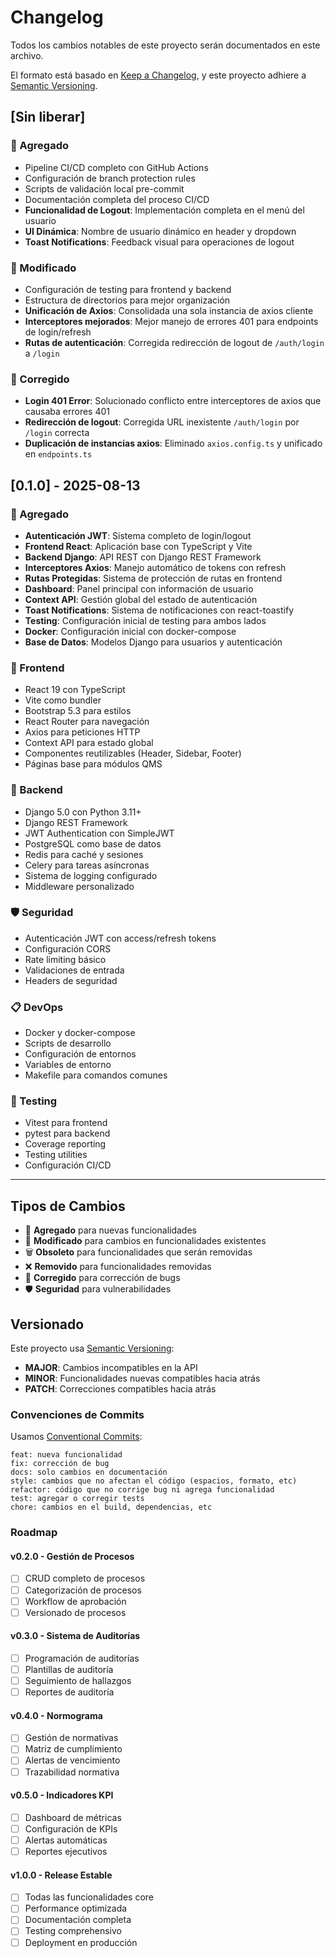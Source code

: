 # Changelog

Todos los cambios notables de este proyecto serán documentados en este archivo.

El formato está basado en [Keep a Changelog](https://keepachangelog.com/es-ES/1.0.0/),
y este proyecto adhiere a [Semantic Versioning](https://semver.org/lang/es/).

## [Sin liberar]

### 🚀 Agregado
- Pipeline CI/CD completo con GitHub Actions
- Configuración de branch protection rules
- Scripts de validación local pre-commit
- Documentación completa del proceso CI/CD
- **Funcionalidad de Logout**: Implementación completa en el menú del usuario
- **UI Dinámica**: Nombre de usuario dinámico en header y dropdown
- **Toast Notifications**: Feedback visual para operaciones de logout

### 🔧 Modificado
- Configuración de testing para frontend y backend
- Estructura de directorios para mejor organización
- **Unificación de Axios**: Consolidada una sola instancia de axios cliente
- **Interceptores mejorados**: Mejor manejo de errores 401 para endpoints de login/refresh
- **Rutas de autenticación**: Corregida redirección de logout de `/auth/login` a `/login`

### 🐛 Corregido
- **Login 401 Error**: Solucionado conflicto entre interceptores de axios que causaba errores 401
- **Redirección de logout**: Corregida URL inexistente `/auth/login` por `/login` correcta
- **Duplicación de instancias axios**: Eliminado `axios.config.ts` y unificado en `endpoints.ts`

## [0.1.0] - 2025-08-13

### 🚀 Agregado
- **Autenticación JWT**: Sistema completo de login/logout
- **Frontend React**: Aplicación base con TypeScript y Vite
- **Backend Django**: API REST con Django REST Framework
- **Interceptores Axios**: Manejo automático de tokens con refresh
- **Rutas Protegidas**: Sistema de protección de rutas en frontend
- **Dashboard**: Panel principal con información de usuario
- **Context API**: Gestión global del estado de autenticación
- **Toast Notifications**: Sistema de notificaciones con react-toastify
- **Testing**: Configuración inicial de testing para ambos lados
- **Docker**: Configuración inicial con docker-compose
- **Base de Datos**: Modelos Django para usuarios y autenticación

### 🎨 Frontend
- React 19 con TypeScript
- Vite como bundler
- Bootstrap 5.3 para estilos
- React Router para navegación
- Axios para peticiones HTTP
- Context API para estado global
- Componentes reutilizables (Header, Sidebar, Footer)
- Páginas base para módulos QMS

### 🔧 Backend  
- Django 5.0 con Python 3.11+
- Django REST Framework
- JWT Authentication con SimpleJWT
- PostgreSQL como base de datos
- Redis para caché y sesiones
- Celery para tareas asíncronas
- Sistema de logging configurado
- Middleware personalizado

### 🛡️ Seguridad
- Autenticación JWT con access/refresh tokens
- Configuración CORS
- Rate limiting básico
- Validaciones de entrada
- Headers de seguridad

### 📋 DevOps
- Docker y docker-compose
- Scripts de desarrollo
- Configuración de entornos
- Variables de entorno
- Makefile para comandos comunes

### 🧪 Testing
- Vitest para frontend
- pytest para backend
- Coverage reporting
- Testing utilities
- Configuración CI/CD

---

## Tipos de Cambios

- 🚀 **Agregado** para nuevas funcionalidades
- 🔧 **Modificado** para cambios en funcionalidades existentes  
- 🗑️ **Obsoleto** para funcionalidades que serán removidas
- ❌ **Removido** para funcionalidades removidas
- 🐛 **Corregido** para corrección de bugs
- 🛡️ **Seguridad** para vulnerabilidades

## Versionado

Este proyecto usa [Semantic Versioning](https://semver.org/lang/es/):

- **MAJOR**: Cambios incompatibles en la API
- **MINOR**: Funcionalidades nuevas compatibles hacia atrás  
- **PATCH**: Correcciones compatibles hacia atrás

### Convenciones de Commits

Usamos [Conventional Commits](https://www.conventionalcommits.org/):

```
feat: nueva funcionalidad
fix: corrección de bug
docs: solo cambios en documentación
style: cambios que no afectan el código (espacios, formato, etc)
refactor: código que no corrige bug ni agrega funcionalidad
test: agregar o corregir tests
chore: cambios en el build, dependencias, etc
```

### Roadmap

#### v0.2.0 - Gestión de Procesos
- [ ] CRUD completo de procesos
- [ ] Categorización de procesos
- [ ] Workflow de aprobación
- [ ] Versionado de procesos

#### v0.3.0 - Sistema de Auditorías  
- [ ] Programación de auditorías
- [ ] Plantillas de auditoría
- [ ] Seguimiento de hallazgos
- [ ] Reportes de auditoría

#### v0.4.0 - Normograma
- [ ] Gestión de normativas
- [ ] Matriz de cumplimiento
- [ ] Alertas de vencimiento
- [ ] Trazabilidad normativa

#### v0.5.0 - Indicadores KPI
- [ ] Dashboard de métricas
- [ ] Configuración de KPIs
- [ ] Alertas automáticas
- [ ] Reportes ejecutivos

#### v1.0.0 - Release Estable
- [ ] Todas las funcionalidades core
- [ ] Performance optimizada
- [ ] Documentación completa
- [ ] Testing comprehensivo
- [ ] Deployment en producción